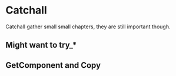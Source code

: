 # Catchall

Catchall gather small small chapters, they are still important though.

## Might want to try_*

## GetComponent and Copy
